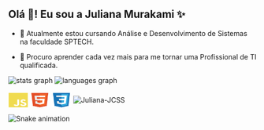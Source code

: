 ## Olá 👋! Eu sou a Juliana Murakami ✨


* 🌱 Atualmente estou cursando Análise e Desenvolvimento de Sistemas na faculdade SPTECH.
  
* 📖 Procuro aprender cada vez mais para me tornar uma Profissional de TI qualificada.



<div >
  <img src="https://github-readme-stats.vercel.app/api?username=Murakami-J&hide_title=false&hide_rank=false&show_icons=true&include_all_commits=true&count_private=true&disable_animations=false&theme=aura&locale=en&hide_border=false" height="150" alt="stats graph"  />
  
  <img src="https://github-readme-stats.vercel.app/api/top-langs?username=Murakami-J&locale=en&hide_title=false&layout=compact&card_width=320&langs_count=5&theme=aura&hide_border=false" height="150" alt="languages graph"  />
</div>


<div style="display: inline_block"><br>
  <img align="center" alt="Juliana-Js" height="30" width="40" src="https://raw.githubusercontent.com/devicons/devicon/master/icons/javascript/javascript-plain.svg">
  <img align="center" alt="Juliana-HTML" height="30" width="40" src="https://raw.githubusercontent.com/devicons/devicon/master/icons/html5/html5-original.svg">
  <img align="center" alt="Juliana-JCSS" height="30" width="40" src="https://raw.githubusercontent.com/devicons/devicon/master/icons/css3/css3-original.svg">
  <img align="center" alt="Juliana-JCSS" height="30" width="40" src="https://raw.githubusercontent.com/jmnote/z-icons/master/svg/java.svg">
</div>

![Snake animation](https://github.com/Murakami-J/Murakami-J/blob/output/github-contribution-grid-snake-dark.svg?palette=github-dark)

<!--
**Murakami-J/Murakami-J** is a ✨ _special_ ✨ repository because its `README.md` (this file) appears on your GitHub profile.

Here are some ideas to get you started:

- 🔭 I’m currently working on ...
- 🌱 I’m currently learning ...
- 👯 I’m looking to collaborate on ...
- 🤔 I’m looking for help with ...
- 💬 Ask me about ...
- 📫 How to reach me: ...
- 😄 Pronouns: ...
- ⚡ Fun fact: ...
-->
